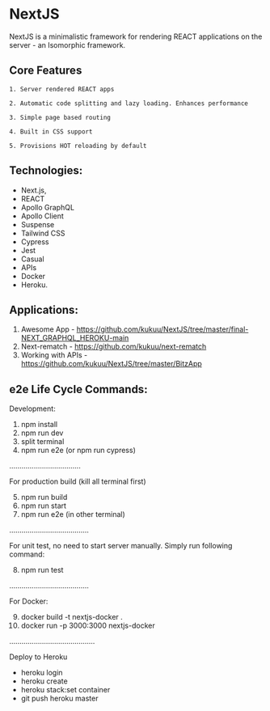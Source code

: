 # NextJS 

NextJS is a minimalistic framework for rendering REACT applications on the server - an Isomorphic framework.

## Core Features

```
1. Server rendered REACT apps

2. Automatic code splitting and lazy loading. Enhances performance

3. Simple page based routing

4. Built in CSS support

5. Provisions HOT reloading by default

```

## Technologies:

- Next.js,  
- REACT 
- Apollo GraphQL 
- Apollo Client
- Suspense 
- Tailwind CSS
- Cypress 
- Jest 
- Casual
- APIs 
- Docker 
- Heroku.

## Applications:

1. Awesome App - https://github.com/kukuu/NextJS/tree/master/final-NEXT_GRAPHQL_HEROKU-main
2. Next-rematch - https://github.com/kukuu/next-rematch
3. Working with APIs - https://github.com/kukuu/NextJS/tree/master/BitzApp

## e2e  Life Cycle Commands:

Development:

1.  npm install
2. npm run dev
3. split terminal
4. npm run e2e (or npm run cypress)

...................................

For production build
(kill all terminal first)

5. npm run build
6. npm run start
7. npm run e2e (in other terminal)

.......................................


For unit test, no need to start server manually. Simply run following command:

8. npm run test

.......................................

For Docker:
 
9. docker build -t nextjs-docker .
10. docker run -p 3000:3000 nextjs-docker

..........................................


Deploy to Heroku

- heroku login
- heroku create
- heroku stack:set container
- git push heroku master
